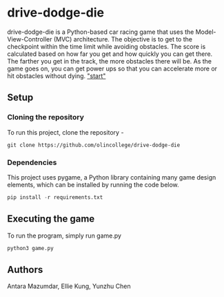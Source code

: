 # drive-dodge-die

drive-dodge-die is a Python-based car racing game that uses the Model-View-Controller (MVC) architecture. The objective is to get to the checkpoint within the time limit while avoiding obstacles. The score is calculated based on how far you get and how quickly you can get there. The farther you get in the track, the more obstacles there will be. As the game goes on, you can get power ups so that you can accelerate more or hit obstacles without dying.
["start"](images/website/start.png)

## Setup
### Cloning the repository
To run this project, clone the repository -
```
git clone https://github.com/olincollege/drive-dodge-die
```
### Dependencies
This project uses pygame, a Python library containing many game design elements, which can be installed by running the code below. 
``` python
pip install -r requirements.txt
```

## Executing the game
To run the program, simply run game.py
``` python
python3 game.py
```

## Authors
Antara Mazumdar, Ellie Kung, Yunzhu Chen
